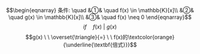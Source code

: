 $$\begin{eqnarray}
条件: \quad
&①& \quad f(x) \in \mathbb{K}[x]\\
&②& \quad g(x) \in \mathbb{K}[x]\\
&③& \quad f(x) \neq 0
\end{eqnarray}$$
$$if \quad f(x) \ | \ g(x)$$
$$g(x)  \ \  \overset{\triangle}{=} \ \ f(x)的\textcolor{orange}{\underline{\textbf{倍式}}}$$